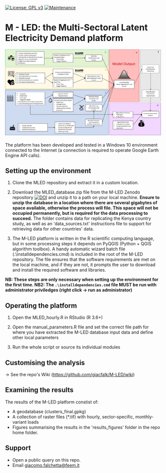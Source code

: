 [![License: GPL v3](https://img.shields.io/badge/License-GPLv3-blue.svg)](https://www.gnu.org/licenses/gpl-3.0) [![Maintenance](https://img.shields.io/badge/Maintained%3F-yes-green.svg)](https://GitHub.com/Naereen/StrapDown.js/graphs/commit-activity)

# M - LED: the Multi-Sectoral Latent Electricity Demand platform

![alt text](https://github.com/giacfalk/M-LED/blob/master/logo.png?raw=true)

####
The platform has been developed and tested in a Windows 10 environment connected to the Internet (a connection is required to operate Google Earth Engine API calls). 

## Setting up the environment
1. Clone the MLED repository and extract it in a custom location.

2. Download the MLED_database.zip file from the M-LED Zenodo repository [![DOI](https://zenodo.org/badge/DOI/10.5281/zenodo.3980355.svg)](https://doi.org/10.5281/zenodo.3980355) and unzip it to a path on your local machine. **Ensure to unzip the database in a location where there are several gigabytes of space available, otherwise the process will file. This space will not be occupied permanently, but is required for the data processing to succeed.** The folder contains data for replicating the Kenya country study, as well as an 'data_sources.txt' instructions file to support for retrieving data for other countries' data.

3. The M-LED platform is written in the R scientific computing language, but in some processing steps it depends on PyQGIS (Python + QGIS algorithm toolbox). A handy automatic wizard batch file (.\installdependencies.cmd) is included in the root of the M-LED repository. The file ensures that the software requirements are met on the local machine, and if they are not, it prompts the user to download and install the required software and libraries.

**NB: These steps are only necessary when setting up the environment for the first time. NB2: The `.\installdependencies.cmd` file MUST be run with administrator priviledges (right click -> run as administrator)**

## Operating the platform
1. Open the MLED_hourly.R in RStudio (R 3.6+)

3. Open the manual_parameters.R file and set the correct file path for where you have extracted the M-LED database input data and define other local parameters

3. Run the whole script or source its individual modules

## Customising the analysis
-> See the repo's Wiki (https://github.com/giacfalk/M-LED/wiki)

## Examining the results
The results of the M-LED platform constist of:
- A geodatabase (clusters_final.gpkg)
- A collection of raster files (*.tif) with hourly, sector-specific, monthly-variant loads
- Figures summarising the results in the 'results_figures' folder in the repo home folder.

## Support
- Open a public query on this repo.
- Email giacomo.falchetta@feem.it

